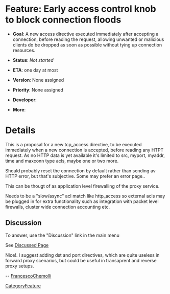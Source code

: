 # Feature: Early access control knob to block connection floods

  - **Goal**: A new access directive executed immediately after
    accepting a connection, before reading the request, allowing
    unwanted or malicious clients do be dropped as soon as possible
    without tying up connection resources.

  - **Status**: *Not started*

<!-- end list -->

  - **ETA**: one day at most

  - **Version**: None assigned

  - **Priority**: None assigned

  - **Developer**:

  - **More**:

# Details

This is a proposal for a new tcp\_access directive, to be executed
immediately when a new connection is accepted, before reading any HTPT
request. As no HTTP data is yet available it's limited to src, myport,
myaddr, time and maxconn type acls, maybe one or two more.

Should probably reset the connection by default rather than sending av
HTTP error, but that's subjective. Some may prefer an error page..

This can be thougt of as application level firewalling of the proxy
service.

Needs to be a "slow/async" acl match like http\_access so external acls
may be plugged in for extra functionality such as integration with
packet level firewalls, cluster wide connection accounting etc.

## Discussion

To answer, use the "Discussion" link in the main menu

See [Discussed
Page](/Features/TCPAccess#)

Nice\!. I suggest adding dst and port directives, which are quite
useless in forward proxy scenarios, but could be useful in transaprent
and reverse proxy setups.

\--
[FrancescoChemolli](/FrancescoChemolli#)

[CategoryFeature](/CategoryFeature#)
